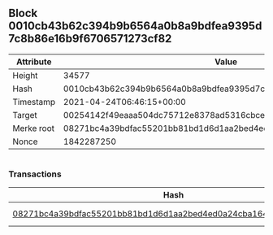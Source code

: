 ## Block 0010cb43b62c394b9b6564a0b8a9bdfea9395d7c8b86e16b9f6706571273cf82

Attribute | Value
--- | ---
Height | 34577
Hash | 0010cb43b62c394b9b6564a0b8a9bdfea9395d7c8b86e16b9f6706571273cf82
Timestamp | 2021-04-24T06:46:15+00:00
Target | 00254142f49eaaa504dc75712e8378ad5316cbcead634704b3734b6271167cc4
Merke root | 08271bc4a39bdfac55201bb81bd1d6d1aa2bed4ed0a24cba164b8594cad0600d
Nonce | 1842287250

```

```

### Transactions

Hash | Amount
--- | ---
[08271bc4a39bdfac55201bb81bd1d6d1aa2bed4ed0a24cba164b8594cad0600d](08271bc4a39bdfac55201bb81bd1d6d1aa2bed4ed0a24cba164b8594cad0600d.md) | 10.00000000 SKEPTI 

